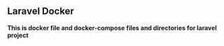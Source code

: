 ## Laravel Docker
**This is docker file and docker-compose files and directories for laravel project**
